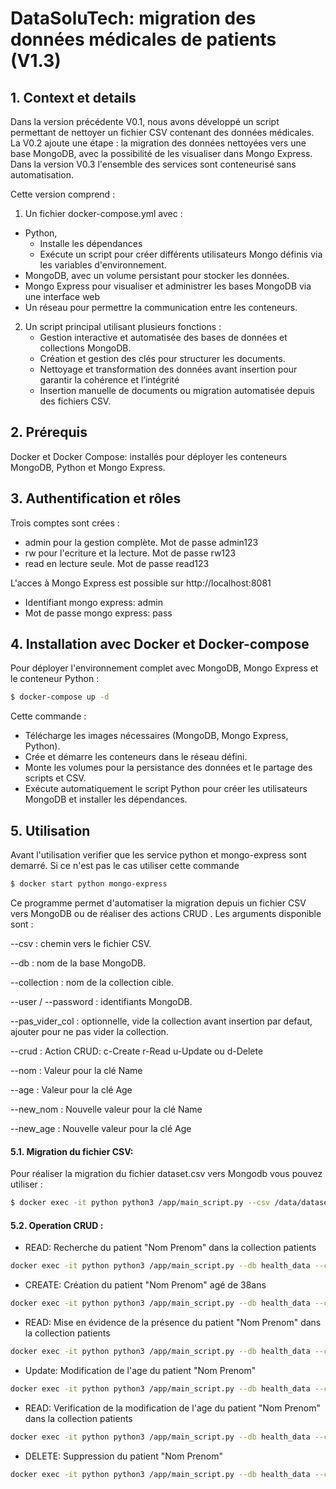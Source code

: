 # DataSoluTech: migration des données médicales de patients (V1.3)

## 1. Context et details

Dans la version précédente V0.1, nous avons développé un script permettant de nettoyer un fichier CSV contenant des données médicales. La V0.2 ajoute une étape : la migration des données nettoyées vers une base MongoDB, avec la possibilité de les visualiser dans Mongo Express. Dans la version V0.3 l'ensemble des services sont conteneurisé sans automatisation.  

Cette version comprend :

1. Un fichier docker-compose.yml avec :
- Python,
    - Installe les dépendances
    - Exécute un script pour créer différents utilisateurs Mongo définis via les variables d'environnement. 
- MongoDB, avec un volume persistant pour stocker les données. 
- Mongo Express pour visualiser et administrer les bases MongoDB via une interface web
- Un réseau pour permettre la communication entre les conteneurs.

2. Un script principal utilisant plusieurs fonctions :  
   - Gestion interactive et automatisée des bases de données et collections MongoDB.  
   - Création et gestion des clés pour structurer les documents.  
   - Nettoyage et transformation des données avant insertion pour garantir la cohérence et l’intégrité
   - Insertion manuelle de documents ou migration automatisée depuis des fichiers CSV.  

## 2. Prérequis
Docker et Docker Compose: installés pour déployer les conteneurs MongoDB, Python et Mongo Express.  


## 3. Authentification et rôles 

Trois comptes sont crées :

- admin pour la gestion complète. Mot de passe admin123
- rw pour l'ecriture et la lecture.  Mot de passe rw123
- read en lecture seule. Mot de passe read123

L'acces à Mongo Express est possible sur http://localhost:8081

- Identifiant mongo express: admin
- Mot de passe mongo express: pass


## 4. Installation avec Docker et Docker-compose 

Pour déployer l'environnement complet avec MongoDB, Mongo Express et le conteneur Python :  

 ```bash
 $ docker-compose up -d
 ```
Cette commande :
- Télécharge les images nécessaires (MongoDB, Mongo Express, Python).
- Crée et démarre les conteneurs dans le réseau défini.
- Monte les volumes pour la persistance des données et le partage des scripts et CSV.
- Exécute automatiquement le script Python pour créer les utilisateurs MongoDB et installer les dépendances.

## 5. Utilisation

Avant l'utilisation verifier que les service python et mongo-express sont demarré. Si ce n'est pas le cas utiliser cette commande 

```bash
$ docker start python mongo-express 
```

Ce programme permet d'automatiser la migration depuis un fichier CSV vers MongoDB ou de réaliser des actions CRUD . Les arguments disponible sont :

--csv : chemin vers le fichier CSV.

--db : nom de la base MongoDB.

--collection : nom de la collection cible.

--user / --password : identifiants MongoDB.

--pas_vider_col : optionnelle, vide la collection avant insertion par defaut, ajouter pour ne pas vider la collection.

--crud : Action CRUD: c-Create  r-Read  u-Update ou d-Delete

--nom : Valeur pour la clé Name

--age : Valeur pour la clé Age

--new_nom : Nouvelle valeur pour la clé Name

--new_age : Nouvelle valeur pour la clé Age



#### 5.1. Migration du fichier CSV:

Pour réaliser la migration du fichier dataset.csv vers Mongodb vous pouvez utiliser :

 ```bash
$ docker exec -it python python3 /app/main_script.py --csv /data/dataset.csv --db health_data --collection patients --user rw  --password rw123
 ```

#### 5.2. Operation CRUD :


 - READ: Recherche du patient "Nom Prenom" dans la collection patients
 
 ```bash
docker exec -it python python3 /app/main_script.py --db health_data --collection patients  --user rw  --password rw123 --crud r --nom "Nom Prenom" 
 ```
 
 - CREATE: Création du patient "Nom Prenom" agé de 38ans
 
 ```bash
docker exec -it python python3 /app/main_script.py --db health_data --collection patients  --user rw  --password rw123 --crud c --nom "Patients 1" --age 38
 ```

 - READ: Mise en évidence de la présence du patient "Nom Prenom"  dans la collection patients
 
 ```bash
docker exec -it python python3 /app/main_script.py --db health_data --collection patients  --user rw  --password rw123 --crud r --nom "Nom Prenom" 
 ```


 - Update: Modification de l'age du patient "Nom Prenom"  
 
 ```bash
docker exec -it python python3 /app/main_script.py --db health_data --collection patients  --user rw  --password rw123 --crud u --nom "Nom Prenom" --age 38 --new_age 40
 ```

 - READ: Verification de la modification de l'age du patient "Nom Prenom"  dans la collection patients
 
 ```bash
docker exec -it python python3 /app/main_script.py --db health_data --collection patients  --user rw  --password rw123 --crud r --nom "Nom Prenom" 
 ```

 - DELETE: Suppression du patient "Nom Prenom"  
 
 ```bash
docker exec -it python python3 /app/main_script.py --db health_data --collection patients  --user rw  --password rw123 --crud d --nom "Nom Prenom" 
 ```





